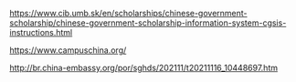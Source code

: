 https://www.cib.umb.sk/en/scholarships/chinese-government-scholarship/chinese-government-scholarship-information-system-cgsis-instructions.html

https://www.campuschina.org/

http://br.china-embassy.org/por/sghds/202111/t20211116_10448697.htm